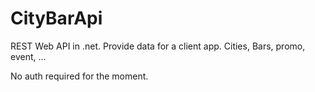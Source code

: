# CityBarApi
REST Web API in .net. Provide data for a client app. Cities, Bars, promo, event, ...

No auth required for the moment. 
